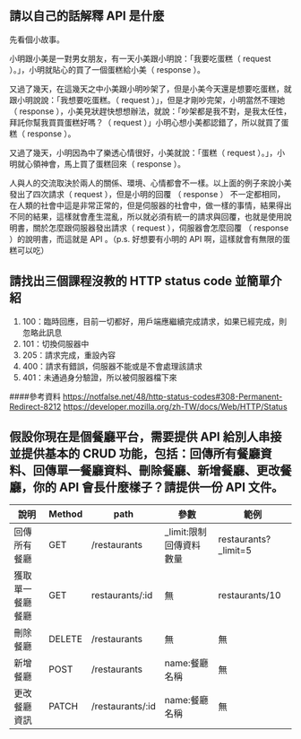## 請以自己的話解釋 API 是什麼
先看個小故事。

小明跟小美是一對男女朋友，有一天小美跟小明說：「我要吃蛋糕（ request ）。」，小明就貼心的買了一個蛋糕給小美（ response ）。

又過了幾天，在這幾天之中小美跟小明吵架了，但是小美今天還是想要吃蛋糕，就跟小明說說：「我想要吃蛋糕。（ request ）」，但是才剛吵完架，小明當然不理她（ response ），小美見狀趕快想想辦法，就說：「吵架都是我不對，是我太任性，拜託你幫我買買蛋糕好嗎？（ request ）」小明心想小美都認錯了，所以就買了蛋糕（ response ）。

又過了幾天，小明因為中了樂透心情很好，小美就說：「蛋糕（ request ）。」，小明就心領神會，馬上買了蛋糕回來（ response ）。

人與人的交流取決於兩人的關係、環境、心情都會不一樣。以上面的例子來說小美發出了四次請求（ request ），但是小明的回覆 （ response ） 不一定都相同，在人類的社會中這是非常正常的，但是伺服器的社會中，做一樣的事情，結果得出不同的結果，這樣就會產生混亂，所以就必須有統一的請求與回覆，也就是使用說明書，關於怎麼跟伺服器發出請求（ request ），伺服器會怎麼回覆 （ response ）的說明書，而這就是 API 。（p.s. 好想要有小明的 API 啊，這樣就會有無限的蛋糕可以吃）

## 請找出三個課程沒教的 HTTP status code 並簡單介紹

1. 100：臨時回應，目前一切都好，用戶端應繼續完成請求，如果已經完成，則忽略此訊息
2.   101：切換伺服器中
3. 205：請求完成，重設內容
4. 400：請求有錯誤，伺服器不能或是不會處理該請求
5. 401：未通過身分驗證，所以被伺服器檔下來

####參考資料
https://notfalse.net/48/http-status-codes#308-Permanent-Redirect-8212
https://developer.mozilla.org/zh-TW/docs/Web/HTTP/Status


## 假設你現在是個餐廳平台，需要提供 API 給別人串接並提供基本的 CRUD 功能，包括：回傳所有餐廳資料、回傳單一餐廳資料、刪除餐廳、新增餐廳、更改餐廳，你的 API 會長什麼樣子？請提供一份 API 文件。
		
		
|  說明  |  Method  |  path  |  參數  |  範例  |
|  ---  |  ------  |  ---  |  ----  |  ---  |
| 回傳所有餐廳 | GET | /restaurants | _limit:限制回傳資料數量 | restaurants?_limit=5 |
| 獲取單一餐廳餐廳 | GET | restaurants/:id | 無 | restaurants/10 |
| 刪除餐廳 | DELETE | /restaurants |無 | 無|
| 新增餐廳 | POST | /restaurants | name:餐廳名稱 | 無 |
| 更改餐廳資訊 | PATCH | /restaurants/:id |name:餐廳名稱 | 無 |


